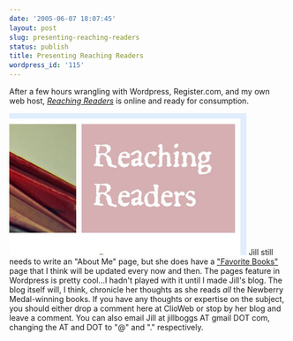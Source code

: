 ```yaml
---
date: '2005-06-07 18:07:45'
layout: post
slug: presenting-reaching-readers
status: publish
title: Presenting Reaching Readers
wordpress_id: '115'
---
```


After a few hours wrangling with Wordpress, Register.com, and my own web host, _[Reaching Readers](http://reachingreaders.org/)_ is online and ready for consumption.




[![Screenshot of Reaching Readers website.](/i/reaching1.jpg)](http://reachingreaders.org) Jill still needs to write an "About Me" page, but she does have a ["Favorite Books"](http://reachingreaders.org/my-favorite-books/) page that I think will be updated every now and then. The pages feature in Wordpress is pretty cool...I hadn't played with it until I made Jill's blog. The blog itself will, I think, chronicle her thoughts as she reads _all_ the Newberry Medal-winning books. If you have any thoughts or expertise on the subject, you should either drop a comment here at ClioWeb or stop by her blog and leave a comment. You can also email Jill at jillboggs AT gmail DOT com, changing the AT and DOT to "@" and "." respectively.
